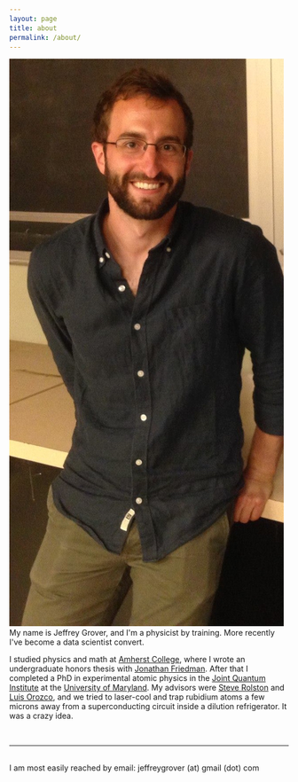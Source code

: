 ```yaml
---
layout: page
title: about
permalink: /about/
---
```


<img class="col one right" src="/img/Jeff.jpg">

<br/>
My name is Jeffrey Grover, and I'm a physicist by training. More recently I've become a data scientist convert.

I studied physics and math at <a href="https://www.amherst.edu" target="_blank">Amherst College</a>, where I wrote an undergraduate honors thesis with <a href="https://www.amherst.edu/~jrfriedman" target="_blank">Jonathan Friedman</a>. 
After that I completed a PhD in experimental atomic physics in the <a href="" target="_blank">Joint Quantum Institute</a> at the <a href="http://umdphysics.umd.edu/" target="_blank">University of Maryland</a>. 
My advisors were <a href="http://groups.jqi.umd.edu/rolston/" target="_blank">Steve Rolston</a> and <a href="http://www.physics.umd.edu/rgroups/amo/orozco/" target="_blank">Luis Orozco</a>, and we tried to laser-cool and trap rubidium atoms a few microns away from a superconducting circuit inside a dilution refrigerator. It was a crazy idea.




<br/>
<hr/>
<br/>
<span class="contacticon center">
	<a href="mailto:jeffreygrover@gmail.com"><i class="fa fa-envelope-square"></i></a>
	<a href="https://www.linkedin.com/in/jeffreyagrover" target="_blank"><i class="fa fa-linkedin-square"></i></a>
	<a href="https://scholar.google.com/citations?user=igewch8AAAAJ&hl=en" target="_blank"><i class="ai ai-google-scholar-square"></i></a>
	<a href="https://twitter.com/jeffreygrover" target="_blank"><i class="fa fa-twitter-square"></i></a>
	<a href="https://github.com/jeffreygrover" target="_blank"><i class="fa fa-github-square"></i></a>
</span>

<div class="col three caption">
	I am most easily reached by email: jeffreygrover (at) gmail (dot) com
</div>

